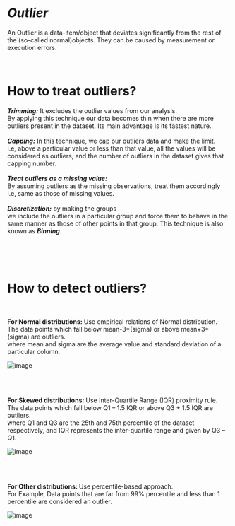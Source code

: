 
<i><h1>Outlier</h1></i>
An Outlier is a data-item/object that deviates significantly from the rest of the (so-called normal)objects. They can be caused by measurement or execution errors.
<br><br><br>


<h1>How to treat outliers?</h1>
<p>
  <i><b>Trimming:</b></i> It excludes the outlier values from our analysis. <br>By applying this technique our data becomes thin when there are more outliers present in the dataset. Its main advantage is its fastest nature.
  <br><br>  
  <i><b>Capping:</b></i> In this technique, we cap our outliers data and make the limit. 
  <br>i.e, above a particular value or less than that value, all the values will be considered as outliers, and the number of outliers in the dataset gives that capping    number.
  <br><br>
  <i><b>Treat outliers as a missing value:</b></i> 
  <br>By assuming outliers as the missing observations, treat them accordingly i.e, same as those of missing values.
  <br><br>
  <i><b>Discretization:</b></i> by making the groups <br>we include the outliers in a particular group and force them to behave in the same manner as those of other points in that group. This technique is also known as <b><i>Binning</i></b>.
</p>
<br><br><br>

<h1>How to detect outliers?</h1>
<br>
<p>
  <b>For Normal distributions: </b>Use empirical relations of Normal distribution.
  <br>The data points which fall below mean-3*(sigma) or above mean+3*(sigma) are outliers.
  <br>where mean and sigma are the average value and standard deviation of a particular column.
  
  ![image](https://user-images.githubusercontent.com/89294557/187844912-c4767092-5bb8-4f9e-99c9-68a104f0afcf.png)

  <br><br>
  
  <b>For Skewed distributions: </b>Use Inter-Quartile Range (IQR) proximity rule.
  <br>The data points which fall below Q1 – 1.5 IQR or above Q3 + 1.5 IQR are outliers.
  <br>where Q1 and Q3 are the 25th and 75th percentile of the dataset respectively, and IQR represents the inter-quartile range and given by Q3 – Q1.
  
  ![image](https://user-images.githubusercontent.com/89294557/187854807-55b8586d-c486-4e53-9f62-cd259ae82980.png)


   <br><br>
  
  <b>For Other distributions: </b>Use percentile-based approach.
  <br>For Example, Data points that are far from 99% percentile and less than 1 percentile are considered an outlier.
  
  ![image](https://user-images.githubusercontent.com/89294557/187846242-b4d382ba-f2c2-4c2b-a982-efc171e3f298.png)

</p>
